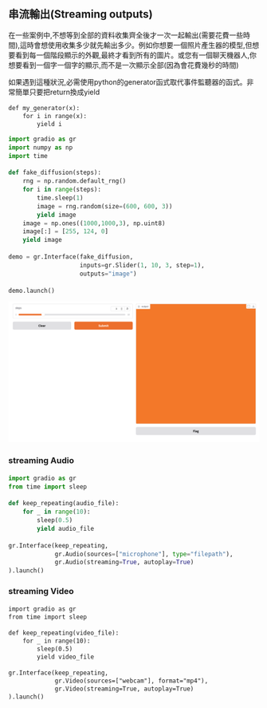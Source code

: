## 串流輸出(Streaming outputs)

在一些案例中,不想等到全部的資料收集齊全後才一次一起輸出(需要花費一些時間),這時會想使用收集多少就先輸出多少。例如你想要一個照片產生器的模型,但想要看到每一個階段顯示的外觀,最終才看到所有的圖片。或您有一個聊天機器人,你想要看到一個字一個字的顯示,而不是一次顯示全部(因為會花費幾秒的時間)

如果遇到這種狀況,必需使用python的generator函式取代事件監聽器的函式。非常簡單只要把return換成yield

```
def my_generator(x):
	for i in range(x):
		yield i
```

```python
import gradio as gr
import numpy as np
import time

def fake_diffusion(steps):
    rng = np.random.default_rng()
    for i in range(steps):
        time.sleep(1)
        image = rng.random(size=(600, 600, 3))
        yield image
    image = np.ones((1000,1000,3), np.uint8)
    image[:] = [255, 124, 0]
    yield image

demo = gr.Interface(fake_diffusion,
                    inputs=gr.Slider(1, 10, 3, step=1),
                    outputs="image")

demo.launch()
```

![](./images/pic1.png)


### streaming Audio

```python
import gradio as gr
from time import sleep

def keep_repeating(audio_file):
    for _ in range(10):
        sleep(0.5)
        yield audio_file

gr.Interface(keep_repeating,
             gr.Audio(sources=["microphone"], type="filepath"),
             gr.Audio(streaming=True, autoplay=True)
).launch()
```

### streaming Video

```
import gradio as gr
from time import sleep

def keep_repeating(video_file):
    for _ in range(10):
        sleep(0.5)
        yield video_file

gr.Interface(keep_repeating,
             gr.Video(sources=["webcam"], format="mp4"),
             gr.Video(streaming=True, autoplay=True)
).launch()
```
